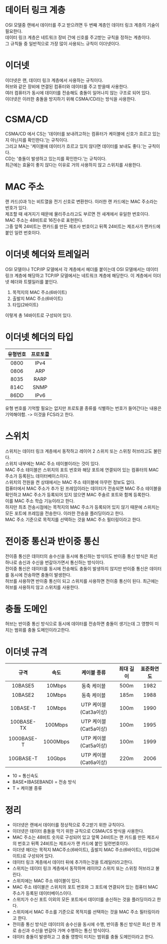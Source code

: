 # 데이터 링크 계층
OSI 모델중 랜에서 데이터를 주고 받으려면 두 번째 계층인 데이터 링크 계층의 기술이 필요한다.  
데이터 링크 계층은 네트워크 장비 간에 신호를 주고받는 규칙을 정하는 계층이다.  
그 규칙들 중 일반적으로 가장 많이 사용되느 규칙이 이더넷이다.

# 이더넷
이더넷은 랜, 데이터 링크 계층에서 사용하는 규칙이다.  
허브와 같은 장비에 연결된 컴퓨터와 데이터를 주고 받을때 사용한다.  
여러 컴퓨터가 동시에 데이터를 전송해도 충돌이 일어나지 않는 구조로 되어 있다.  
이더넷은 이러한 충돌을 방지하기 위해 CSMA/CD라는 방식을 사용한다.

# CSMA/CD
CSMA/CD 에서 CS는 '데이터를 보내려고하는 컴퓨터가 케이블에 신호가 흐르고 있는지 아닌지를 확인한다.'는 규칙이다.  
그리고 MA는 '케이블에 데이터가 흐르고 있지 않다면 데이터를 보내도 좋다.'는 규칙이다.  
CD는 '충돌이 발생하고 있는지를 확인한다.'는 규칙이다.  
최근에는 효율이 좋지 않다는 이유로 거의 사용하지 않고 스위치를 사용한다.

# MAC 주소
랜 카드(0과 1)는 비트열을 전기 신호로 변환한다. 이러한 랜 카드에는 MAC 주소라는 번호가 있다.  
제조할 때 새겨지기 때문에 물리주소라고도 부르면 전 새계에서 유일한 번호이다.  
MAC 주소는 48비트로 16진수로 표현한다.  
그중 앞쪽 24비트는 랜카드를 만든 제조사 번호이고 뒤쪽 24비트는 제조사가 랜카드에 붙인 일련 번호이다. 

# 이더넷 헤더와 트레일러
OSI 모델이나 TCP/IP 모델에서 각 계층에서 헤더를 붙이는데 OSI 모델에서는 데이터링크 계층에 해당하고 TCP/IP 모델에서는
네트워크 계층에 해당한다. 이 계층에서 이더넷 헤더와 트렐일러를 붙인다.
1. 목적지의 MAC 주소(6바이트)
2. 출발지 MAC 주소(6바이트)
3. 타입(2바이트)

이렇게 총 14바이트로 구성되어 있다.

# 이더넷 헤더의 타입
|유형번호 | 프로토콜 |
|:---:|:----:|
|0800| IPv4 |
|0806| ARP |
|8035| RARP |
|814C| SNMP |
|86DD| IPv6 |
유형 번호를 기억할 필요는 없지만 프로토콜 종류를 식별하는 번호가 들어간다는 내용은 기억해야함. -> 이것을 FCS라고 한다.

# 스위치
스위치는 데이터 링크 계층에서 동작하고 레이어 2 스위치 또는 스위칭 허브라고도 불린다.  
스위치 내부에는 MAC 주소 테이블이라는 것이 있다.  
MAC 주소 테이블은 스위치의 포트 번호와 해당 포트에 연결되어 있는 컴퓨터의 MAC주소가 등록된느 데이터베이스이다.  
스위치의 전원을 켠 상태에서는 MAC 주소 테이블에 아무런 정보도 없다.  
컴퓨터에서 MAC 주소가 추가 된 프레임이라는 데이터가 전송되면 MAC 주소 테이블을 확인하고 MAC 주소가 등록되어 있지 않으면 MAC 주솔르 포트와 함께 등록한다.  
이를 MAC 주소 학습 기능이라고 한다.  
하지만 최초 전송시점에는 목적지의 MAC 주소가 등록되어 있지 않기 때문에 스위치는 모든 포트에 프레임을 전송한다. 이러한 전송을 플러딩이라고 한다.  
MAC 주소 기준으로 목적지를 선택하는 것을 MAC 주소 필터링이라고 한다.

# 전이중 통신과 반이중 통신
전이중 통신은 데이터의 송수신을 동시에 통신하는 방식이도 반이중 통신 방식은 회선 하나로 송신과 수신을 번갈아가면서 통신하는 방식이다.  
전이중 통신은 데이터를 동시에 전송해도 충돌이 발생하지 않지만 반이중 통신은 데이터를 동시에 전송하면 충돌이 발생한다.  
허브를 사용하면 반이중 통신이 되고 스위치를 사용하면 전이중 통신이 된다.
최근에는 허브를 사용하지 않고 스위치를 사용한다.

# 충돌 도메인
허브는 반이중 통신 방식으로 동시에 데이터를 전송하면 충돌이 생기는데 그 영향이 미치는 범위를 충돌 도메인이라고한다.  

# 이더넷 규격
|     규격     |    속도    |      케이블 종류      |최대 길이| 표준화연도 |
|:----------:|:--------:|:----------------:|:---:|:-----:|
|  10BASE5   |  10Mbps  |     동축 케이블     |500m| 1982  |
|  10BASE2   |  10Mbps  |      동축 케이블      |185m| 1988  |
|  10BASE-T  |  10Mbps  | UTP 케이블(Cat3a이상) |100m| 1990  |
| 100BASE-TX | 100Mbps  | UTP 케이블(Cat5a이상) |100m| 1995  |
| 1000BASE-T | 1000Mbps | UTP 케이블(Cat5a이상) |100m| 1999  |
| 10GBASE-T  |  10Gbps  | UTP 케이블(Cat6a이상) |220m| 2006  |

- 10 = 통신속도
- BASE*(BASEBAND) = 전송 방식
- T = 케이블 종류




# 정리
- 이더넷은 랜에서 데이터를 정상적으로 주고받기 위한 규칙이다.
- 이더넷은 데이터 충돌을 막기 위한 규칙으로 CSMA/CS 방식을 사용한다.
- MAC 주소는 48비트 숫자로 구성되어 있고 앞쪽 24비트는 랜 카드를 만든 제조사의 번호고 뒤쪽 24비트는 제조사가 랜 카드에 붙인 일련번호이다.
- 이더넷 헤더는 목적지 MAC주소(6바이트), 출발지 MAC 주소(6바이트), 타입(2바이트)로 구성되어 있다.  
- 데이터 링크 계층에서 데이터 뒤에 추가하는것을 트레일러라고한다.
- 스위치는 데이터 링크 계층에서 동작하며 레이어2 스위치 또는 스위칭 허브라고 불린다.
- 스위치에는 MAC 주소 테이블이 있다.
- MAC 주소 테이블은 스위치의 포트 번호와 그 포트에 연결되어 있는 컴퓨터 MAC 주소가 등록된 데이터베이스이다.  
- 스위치가 수신 포트 이외의 모든 포트에서 데이터를 송신하는 것을 플러딩이라고 한다.
- 스위치에서 MAC 주소를 기준으로 목적지를 선택하는 것을 MAC 주소 필터링이라고 한다.
- 전이중 통신 방식은 데이터의 송수신을 동시에 수행, 반이중 통신 방식은 회선 한 개로 송신과 수신을 번갈아 가며 수행하는 통신 방식이다.
- 데이터 충돌이 발생하고 그 충돌 영향이 미치는 범위를 충돌 도메인이라고 한다.